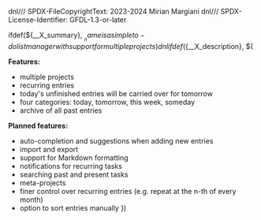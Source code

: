 dnl/// SPDX-FileCopyrightText: 2023-2024 Mirian Margiani
dnl/// SPDX-License-Identifier: GFDL-1.3-or-later

ifdef(${__X_summary}, ${
__name is a simple to-do list manager with support for multiple projects
})dnl
ifdef(${__X_description}, ${

**Features:**

- multiple projects
- recurring entries
- today's unfinished entries will be carried over for tomorrow
- four categories: today, tomorrow, this week, someday
- archive of all past entries

**Planned features:**

- auto-completion and suggestions when adding new entries
- import and export
- support for Markdown formatting
- notifications for recurring tasks
- searching past and present tasks
- meta-projects
- finer control over recurring entries (e.g. repeat at the n-th of every month)
- option to sort entries manually
})
